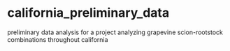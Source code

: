 # california_preliminary_data
preliminary data analysis for a project analyzing grapevine scion-rootstock combinations throughout california

